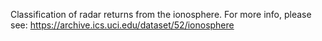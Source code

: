 Classification of radar returns from the ionosphere.
For more info, please see: https://archive.ics.uci.edu/dataset/52/ionosphere
